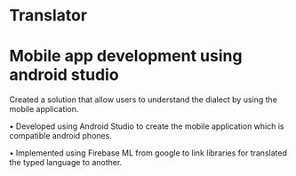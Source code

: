# Translator

# Mobile app development using android studio

Created a solution that allow users to understand the dialect by using the mobile application.

• Developed using Android Studio to create the mobile application which is compatible android
phones.

• Implemented using Firebase ML from google to link libraries for translated the typed language
to another.
